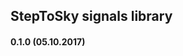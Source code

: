 
StepToSky signals library
---------------------------------------------------------------------------
#### 0.1.0 (05.10.2017)